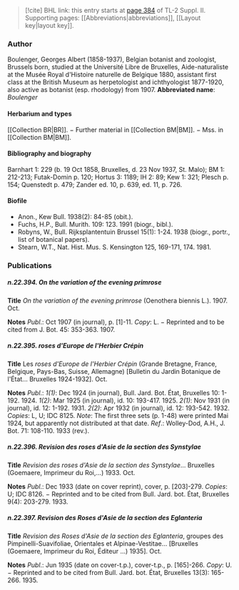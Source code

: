 > [!cite] BHL link: this entry starts at [page 384](https://www.biodiversitylibrary.org/page/33265581) of TL-2 Suppl. II.
> Supporting pages: [[Abbreviations|abbreviations]], [[Layout key|layout key]].

### Author

Boulenger, Georges Albert (1858-1937), Belgian botanist and zoologist, Brussels born, studied at the Université Libre de Bruxelles, Aide-naturaliste at the Musée Royal d'Histoire naturelle de Belgique 1880, assistant first class at the British Museum as herpetologist and ichthyologist 1877-1920, also active as botanist (esp. rhodology) from 1907. 
**Abbreviated name**: *Boulenger*

#### Herbarium and types

[[Collection BR|BR]]. − Further material in [[Collection BM|BM]]. − Mss. in [[Collection BM|BM]].

#### Bibliography and biography

Barnhart 1: 229 (b. 19 Oct 1858, Bruxelles, d. 23 Nov 1937, St. Malo); BM 1: 212-213; Futak-Domin p. 120; Hortus 3: 1189; IH 2: 89; Kew 1: 321; Plesch p. 154; Quenstedt p. 479; Zander ed. 10, p. 639, ed. 11, p. 726.

#### Biofile

- Anon., Kew Bull. 1938(2): 84-85 (obit.).
- Fuchs, H.P., Bull. Murith. 109: 123. 1991 (biogr., bibl.).
- Robyns, W., Bull. Rijksplantentuin Brussel 15(1): 1-24. 1938 (biogr., portr., list of botanical papers).
- Stearn, W.T., Nat. Hist. Mus. S. Kensington 125, 169-171, 174. 1981.

### Publications

##### n.22.394. On the variation of the evening primrose

**Title**
*On the variation of the evening primrose* (Oenothera biennis L.). 1907. Oct.

**Notes**
*Publ*.: Oct 1907 (in journal), p. \[1\]-11. *Copy*: L. − Reprinted and to be cited from J. Bot. 45: 353-363. 1907.

##### n.22.395. roses d'Europe de l'Herbier Crépin

**Title**
Les *roses d'Europe de l'Herbier Crépin* (Grande Bretagne, France, Belgique, Pays-Bas, Suisse, Allemagne) \[Bulletin du Jardin Botanique de l'État... Bruxelles 1924-1932\]. Oct.

**Notes**
*Publ*.: *1(1)*: Dec 1924 (in journal), Bull. Jard. Bot. État, Bruxelles 10: 1-192. 1924.
*1(2)*: Mar 1925 (in journal), id. 10: 193-417. 1925.
*2(1)*: Nov 1931 (in journal), id. 12: 1-192. 1931.
*2(2)*: Apr 1932 (in journal), id. 12: 193-542. 1932.
*Copies*: L, U; IDC 8125.
*Note*: The first three sets (p. 1-48) were printed Mai 1924, but apparently not distributed at that date.
*Ref*.: Wolley-Dod, A.H., J. Bot. 71: 108-110. 1933 (rev.).

##### n.22.396. Revision des roses d'Asie de la section des Synstylae

**Title**
*Revision des roses d'Asie de la section des Synstylae*... Bruxelles (Goemaere, Imprimeur du Roi,...) 1933. Oct.

**Notes**
*Publ*.: Dec 1933 (date on cover reprint), cover, p. \[203\]-279. *Copies*: U; IDC 8126. − Reprinted and to be cited from Bull. Jard. bot. État, Bruxelles 9(4): 203-279. 1933.

##### n.22.397. Revision des Roses d'Asie de la section des Eglanteria

**Title**
*Revision des Roses d'Asie de la section des Eglanteria*, groupes des Pimpinelli-Suavifoliae, Orientales et Alpinae-Vestitae... \[Bruxelles (Goemaere, Imprimeur du Roi, Éditeur ...) 1935\]. Oct.

**Notes**
*Publ*.: Jun 1935 (date on cover-t.p.), cover-t.p., p. \[165\]-266. *Copy*: U. − Reprinted and to be cited from Bull. Jard. bot. État, Bruxelles 13(3): 165-266. 1935.

